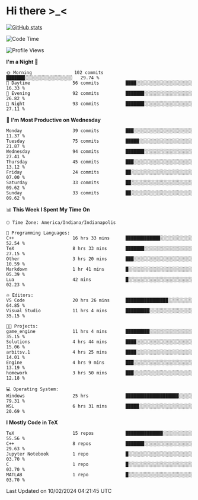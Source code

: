 # Hi there \>_<

[![GitHub stats](https://github-readme-stats.vercel.app/api?username=ARessegetesStery&show_icons=true&theme=transparent)](https://github.com/anuraghazra/github-readme-stats)

<!--START_SECTION:waka-->
![Code Time](http://img.shields.io/badge/Code%20Time-664%20hrs%2020%20mins-blue)

![Profile Views](http://img.shields.io/badge/Profile%20Views-0-blue)

**I'm a Night 🦉** 

```text
🌞 Morning                102 commits         ███████░░░░░░░░░░░░░░░░░░   29.74 % 
🌆 Daytime                56 commits          ████░░░░░░░░░░░░░░░░░░░░░   16.33 % 
🌃 Evening                92 commits          ███████░░░░░░░░░░░░░░░░░░   26.82 % 
🌙 Night                  93 commits          ███████░░░░░░░░░░░░░░░░░░   27.11 % 
```
📅 **I'm Most Productive on Wednesday** 

```text
Monday                   39 commits          ███░░░░░░░░░░░░░░░░░░░░░░   11.37 % 
Tuesday                  75 commits          █████░░░░░░░░░░░░░░░░░░░░   21.87 % 
Wednesday                94 commits          ███████░░░░░░░░░░░░░░░░░░   27.41 % 
Thursday                 45 commits          ███░░░░░░░░░░░░░░░░░░░░░░   13.12 % 
Friday                   24 commits          ██░░░░░░░░░░░░░░░░░░░░░░░   07.00 % 
Saturday                 33 commits          ██░░░░░░░░░░░░░░░░░░░░░░░   09.62 % 
Sunday                   33 commits          ██░░░░░░░░░░░░░░░░░░░░░░░   09.62 % 
```


📊 **This Week I Spent My Time On** 

```text
🕑︎ Time Zone: America/Indiana/Indianapolis

💬 Programming Languages: 
C++                      16 hrs 33 mins      █████████████░░░░░░░░░░░░   52.54 % 
TeX                      8 hrs 33 mins       ███████░░░░░░░░░░░░░░░░░░   27.15 % 
Other                    3 hrs 20 mins       ███░░░░░░░░░░░░░░░░░░░░░░   10.59 % 
Markdown                 1 hr 41 mins        █░░░░░░░░░░░░░░░░░░░░░░░░   05.39 % 
Lua                      42 mins             █░░░░░░░░░░░░░░░░░░░░░░░░   02.23 % 

🔥 Editors: 
VS Code                  20 hrs 26 mins      ████████████████░░░░░░░░░   64.85 % 
Visual Studio            11 hrs 4 mins       █████████░░░░░░░░░░░░░░░░   35.15 % 

🐱‍💻 Projects: 
game_engine              11 hrs 4 mins       █████████░░░░░░░░░░░░░░░░   35.15 % 
Solutions                4 hrs 44 mins       ████░░░░░░░░░░░░░░░░░░░░░   15.06 % 
arbitsv.1                4 hrs 25 mins       ████░░░░░░░░░░░░░░░░░░░░░   14.01 % 
Engine                   4 hrs 9 mins        ███░░░░░░░░░░░░░░░░░░░░░░   13.19 % 
homework                 3 hrs 50 mins       ███░░░░░░░░░░░░░░░░░░░░░░   12.18 % 

💻 Operating System: 
Windows                  25 hrs              ████████████████████░░░░░   79.31 % 
WSL                      6 hrs 31 mins       █████░░░░░░░░░░░░░░░░░░░░   20.69 % 
```

**I Mostly Code in TeX** 

```text
TeX                      15 repos            ██████████████░░░░░░░░░░░   55.56 % 
C++                      8 repos             ███████░░░░░░░░░░░░░░░░░░   29.63 % 
Jupyter Notebook         1 repo              █░░░░░░░░░░░░░░░░░░░░░░░░   03.70 % 
C                        1 repo              █░░░░░░░░░░░░░░░░░░░░░░░░   03.70 % 
MATLAB                   1 repo              █░░░░░░░░░░░░░░░░░░░░░░░░   03.70 % 
```




 Last Updated on 10/02/2024 04:21:45 UTC
<!--END_SECTION:waka-->
